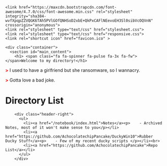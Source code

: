 <html>
  <head>
    <meta charset="utf-8">
    <meta name="viewport" content="width=device-width, initial-scale=1.0">

    <link href="https://maxcdn.bootstrapcdn.com/font-awesome/4.7.0/css/font-awesome.min.css" rel="stylesheet" integrity="sha384-wvfXpqpZZVQGK6TAh5PVlGOfQNHSoD2xbE+QkPxCAFlNEevoEH3Sl0sibVcOQVnN" crossorigin="anonymous">
    <link rel="stylesheet" type="text/css" href="stylesheet.css">
    <link rel="stylesheet" type="text/css" href="responsive.css">
    <link rel="shortcut icon" href="favicon.ico" >

    <div class="container">
      <section id="main_content">
        <h1> <span class="fa fa-spinner fa-pulse fa-3x fa-fw"></span>Welcome to my directory!</h1>

<p><strong style="color: red;"> ></strong> I used to have a girlfriend but she ransomware, so I wannacry.</p>

<p><strong style="color: red;"> ></strong> Gotta love a bad joke.</p>
        
<h1><span class="fa-terminal on fa-square"></span>Directory List</h1>

        <div class="header-right">
          <ul>
            <li><a href="/notebook/index.html">Notes</a><p>    - Archived Notes, most of it won't make sense to you</p></li>
            <li><a href="https://github.com/AchocolatechipPancake/DuckyWin10">Rubber Ducky Stuff</a><p>    - Few of my recent ducky scripts </p></li><br>
            <li><a href="https://github.com/AchocolatechipPancake">Repo List</a></li>
          </ul>
        </div>


